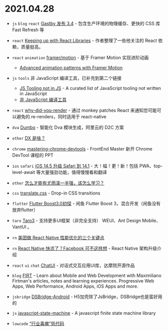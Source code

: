 # 2021.04.28

- `js` `blog` `react` [Gastby 发布 3.4](https://www.gatsbyjs.com/docs/reference/release-notes/v3.4/) - 包含生产环境的物理缓存、更快的 CSS 库 Fast Refresh 等

- `react` [Keeping up with React Libraries](https://maxrozen.com/keeping-up-with-react-libraries) - 作者整理了一些他关注的 React 依赖，质量挺高。

- `react` `animation` [framer/motion](https://github.com/framer/motion) - 基于 Framer Motion 实现进阶动画
  - [Advanced animation patterns with Framer Motion](https://blog.maximeheckel.com/posts/advanced-animation-patterns-with-framer-motion)

- `js` `tools` 非 JavaScript 编译工具，已补充到第二个链接
  - [JS Tooling not in JS](https://github.com/RobinCsl/awesome-js-tooling-not-in-js) - A curated list of JavaScript tooling not written in JavaScript
  - [非 JavaScript 编译工具](https://github.com/sorrycc/awesome-f2e-libs#%E9%9D%9E-javascript-%E7%BC%96%E8%AF%91%E5%B7%A5%E5%85%B7)

- `react` [why-did-you-render](https://github.com/welldone-software/why-did-you-render) - 通过 monkey patches React 来通知您可能可以避免的 re-renders，同时适用于 react-native

- `dva` [Dumbo](https://juejin.cn/post/6955303774151786503) - 智能化 Dva 模块生成，阿里云的 D2C 方案

- `other` [DX 是啥？](https://medium.com/swlh/what-is-dx-developer-experience-401a0e44a9d9)

- `chrome` [mastering-chrome-devtools](https://github.com/jkup/mastering-chrome-devtools) - FrontEnd Master 新开 Chrome DevTool 课程的 PPT

- `ios` `safari` [iOS 14.5 升级 Safari 到 14.1](https://firt.dev/ios-14.5/) - 大！幅！更！新！包括 PWA、top-level-await 等大量强劲功能，值得慢慢看和翻译

- `other` [怎么才能有尤雨溪一半强，该怎么学习？](https://www.zhihu.com/question/456527668/answer/1857385102)

- `css` [translate.css](https://www.transition.style/) - Drop-in CSS transitions

- `flutter` [Flutter Boost3.0初探](https://www.yuque.com/xytech/flutter/mmz0e1) - 闲鱼 Flutter Boost 3，混合开发（闲鱼没有放弃flutter）

- `taro` [Taro3](https://mp.weixin.qq.com/s/xFjVw23PaEer1g6vll8nlQ) -  支持更多UI框架（非完全支持） WEUI、Ant Design Mobile、VantUI 。

- `rn` [美团做 React Native 性能优化的三个关键点](https://mp.weixin.qq.com/s/2D2l7NF0kmwAkfCI_PbZug)

- `rn` [React Native 快凉了？Facebook 可不这样想](https://zhuanlan.zhihu.com/p/367781622) - React Native 架构升级介绍

- `react` `ui` `chat` [ChatUI](https://chatui.io/) - 对话式交互应用UI库，达摩院开源作品

- `blog` [FIRT](https://firt.dev) - Learn about Mobile and Web Development with Maximiliano Firtman's articles, notes and learning experiences. Progressive Web Apps, Web Performance, Android Apps, iOS Apps and more.

- `jsbridge` [DSBridge-Android](https://github.com/wendux/DSBridge-Android) - H5加壳除了JsBridge，DSBridge也是蛮好用的

- `js` [javascript-state-machine](https://github.com/jakesgordon/javascript-state-machine) - A javascript finite state machine library

- `lowcode` [“行业毒瘤”低代码](https://mp.weixin.qq.com/s/nux9xJko6N1tLTK23-ZbzA)
